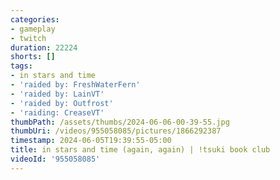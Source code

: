 ```yaml
---
categories:
- gameplay
- twitch
duration: 22224
shorts: []
tags:
- in stars and time
- 'raided by: FreshWaterFern'
- 'raided by: LainVT'
- 'raided by: Outfrost'
- 'raiding: CreaseVT'
thumbPath: /assets/thumbs/2024-06-06-00-39-55.jpg
thumbUri: /videos/955058085/pictures/1866292387
timestamp: 2024-06-05T19:39:55-05:00
title: in stars and time (again, again) | !tsuki book club
videoId: '955058085'
---
```

